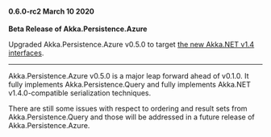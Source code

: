 #### 0.6.0-rc2 March 10 2020 ####
**Beta Release of Akka.Persistence.Azure**

Upgraded Akka.Persistence.Azure v0.5.0 to target [the new Akka.NET v1.4 interfaces](https://getakka.net/community/whats-new/akkadotnet-v1.4.html).

----

Akka.Persistence.Azure v0.5.0 is a major leap forward ahead of v0.1.0. It fully implements Akka.Persistence.Query and fully implements Akka.NET v1.4.0-compatible serialization techniques.

There are still some issues with respect to ordering and result sets from Akka.Persistence.Query and those will be addressed in a future release of Akka.Persistence.Azure.